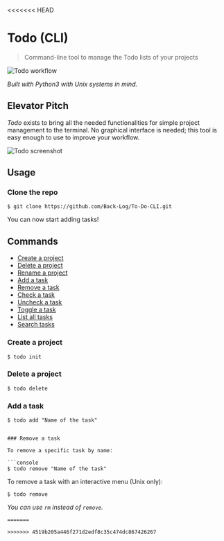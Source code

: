 <<<<<<< HEAD
# Todo (CLI)

> Command-line tool to manage the Todo lists of your projects

![Todo workflow](https://photos.google.com/search/_tra_/photo/AF1QipOLFhA31uvXboBi-BBQLN_uCH5QjhBeuC3tWsT0)

*Built with Python3 with Unix systems in mind.*

## Elevator Pitch

*Todo* exists to bring all the needed functionalities for simple project management to the terminal. No graphical interface is needed; this tool is easy enough to use to improve your workflow.

![Todo screenshot](https://photos.google.com/search/_tra_/photo/AF1QipPKerfT6pVTK--ucQblZHHDeh18KbFjQj9L2zTX)

## Usage

### Clone the repo

```console
$ git clone https://github.com/Back-Log/To-Do-CLI.git
```
You can now start adding tasks!

## Commands

* [Create a project](#create-a-project)
* [Delete a project](#delete-a-project)
* [Rename a project](#rename-a-project)
* [Add a task](#add-a-task)
* [Remove a task](#remove-a-task)
* [Check a task](#check-a-task)
* [Uncheck a task](#uncheck-a-task)
* [Toggle a task](#toggle-a-task)
* [List all tasks](#list-all-tasks)
* [Search tasks](#search-tasks)

### Create a project

```console
$ todo init
```

### Delete a project

```console
$ todo delete
```


### Add a task

```console
$ todo add "Name of the task"
```

```

### Remove a task

To remove a specific task by name:

```console
$ todo remove "Name of the task"
```

To remove a task with an interactive menu (Unix only):

```console
$ todo remove
```

*You can use `rm` instead of `remove`.*


```
=======

>>>>>>> 4519b205a446f271d2edf8c35c474dc867426267
